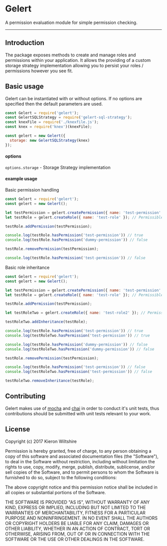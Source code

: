 # Gelert

A permission evaluation module for simple permission checking.

---

## Introduction

The package exposes methods to create and manage roles and permissions within your application.
It allows the providing of a custom storage strategy implementation allowing you to persist your
roles / permissions however you see fit.

## Basic usage

Gelert can be instantiated with or without options. If no options are specified then
the default parameters are used.

```JavaScript
const Gelert = require('gelert');
const GelertSQLStrategy = require('gelert-sql-strategy');
const knexFile = require('./knexfile.js');
const knex = require('knex')(knexFile);

const gelert = new Gelert({
  storage: new GelertSQLStrategy(knex)
});
```

#### options

`options.storage` - Storage Strategy implementation

#### example usage

Basic permission handling

```JavaScript
const Gelert = require('gelert');
const gelert = new Gelert();

let testPermission = gelert.createPermission({ name: 'test-permission' }); // Permissions require a name. These should be unique.
let testRole = gelert.createRole({ name: 'test-role' }); // Permissibles such as roles require a name. These should be unique.

testRole.addPermission(testPermission);

console.log(testRole.hasPermission('test-permission')) // true
console.log(testRole.hasPermission('dummy-permission')) // false

testRole.removePermission(testPermission);

console.log(testRole.hasPermission('test-permission')) // false
```

Basic role inheritance

```JavaScript
const Gelert = require('gelert');
const gelert = new Gelert();

let testPermission = gelert.createPermission({ name: 'test-permission' }); // Permissions require a name. These should be unique.
let testRole = gelert.createRole({ name: 'test-role' }); // Permissibles such as roles require a name. These should be unique.

testRole.addPermission(testPermission);

let testRoleTwo = gelert.createRole({ name: 'test-role2' }); // Permissibles such as roles require a name. These should be unique.

testRoleTwo.addInheritance(testRole);

console.log(testRole.hasPermission('test-permission')) // true
console.log(testRoleTwo.hasPermission('test-permission')) // true

console.log(testRole.hasPermission('dummy-permission')) // false
console.log(testRoleTwo.hasPermission('dummy-permission')) // false

testRole.removePermission(testPermission);

console.log(testRole.hasPermission('test-permission')) // false
console.log(testRoleTwo.hasPermission('test-permission')) // false

testRoleTwo.removeInheritance(testRole);
```

## Contributing

Gelert makes use of [mocha]() and [chai]() in order to conduct it's unit tests, thus contributions
should be submitted with unit tests relevant to your work.

## License

Copyright (c) 2017 Kieron Wiltshire

Permission is hereby granted, free of charge, to any person obtaining a copy
of this software and associated documentation files (the "Software"), to deal
in the Software without restriction, including without limitation the rights
to use, copy, modify, merge, publish, distribute, sublicense, and/or sell
copies of the Software, and to permit persons to whom the Software is
furnished to do so, subject to the following conditions:

The above copyright notice and this permission notice shall be included in all
copies or substantial portions of the Software.

THE SOFTWARE IS PROVIDED "AS IS", WITHOUT WARRANTY OF ANY KIND, EXPRESS OR
IMPLIED, INCLUDING BUT NOT LIMITED TO THE WARRANTIES OF MERCHANTABILITY,
FITNESS FOR A PARTICULAR PURPOSE AND NONINFRINGEMENT. IN NO EVENT SHALL THE
AUTHORS OR COPYRIGHT HOLDERS BE LIABLE FOR ANY CLAIM, DAMAGES OR OTHER
LIABILITY, WHETHER IN AN ACTION OF CONTRACT, TORT OR OTHERWISE, ARISING FROM,
OUT OF OR IN CONNECTION WITH THE SOFTWARE OR THE USE OR OTHER DEALINGS IN THE
SOFTWARE.
